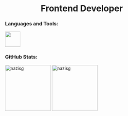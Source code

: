 <h1 align="center">Frontend Developer</h1>

<h3 align="left">Languages and Tools:</h3>
<div align="left">
  <img height="50" src="https://skillicons.dev/icons?i=html,css,bootstrap,sass,tailwind,js,ts,react,express,nodejs,mongodb,git,postman,figma"/>
</div>

<h3 align="left">GitHub Stats:</h3>
<div align="left">
  <img src="https://github-readme-stats.vercel.app/api/top-langs/?username=nazisg&theme=vue-dark&hide_border=false&include_all_commits=false&count_private=true&layout=compact" alt="nazisg" height="150"/>
  <img src="https://github-readme-stats.vercel.app/api?username=nazisg&theme=vue-dark&hide_border=false&include_all_commits=false&count_private=true" alt="nazisg" height="150"/>
</div>
